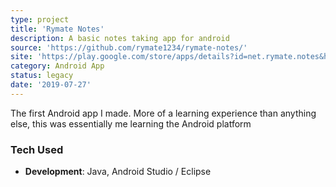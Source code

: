 ```yaml
---
type: project
title: 'Rymate Notes'
description: A basic notes taking app for android
source: 'https://github.com/rymate1234/rymate-notes/'
site: 'https://play.google.com/store/apps/details?id=net.rymate.notes&hl=en_US'
category: Android App
status: legacy
date: '2019-07-27'
---
```

The first Android app I made. More of a learning experience than anything else, this was essentially me learning the Android platform

### Tech Used

 - **Development**: Java, Android Studio / Eclipse

